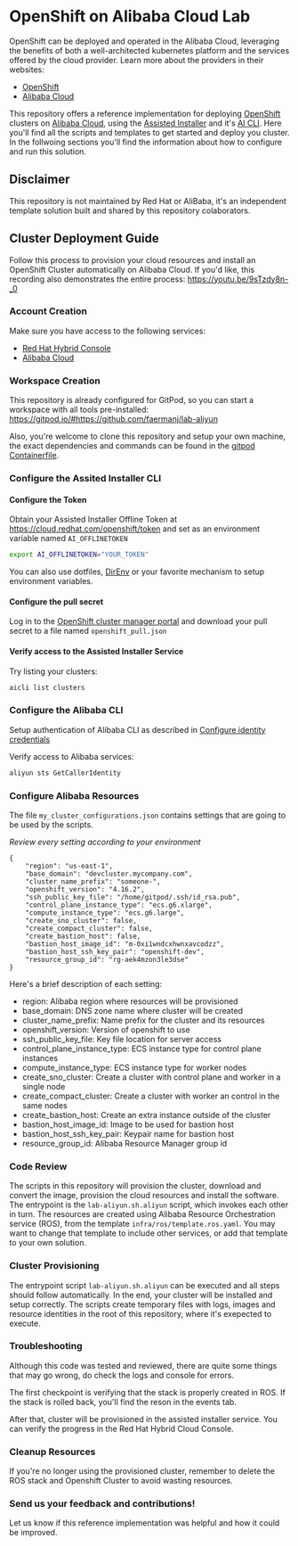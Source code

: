 # OpenShift on Alibaba Cloud Lab

OpenShift can be deployed and operated in the Alibaba Cloud, leveraging the benefits of both a well-architected kubernetes platform and the services offered by the cloud provider. Learn more about the providers in their websites:
* [OpenShift](https://openshift.redhat.com/)
* [Alibaba Cloud](https://www.alibabacloud.com/en)

This repository offers a reference implementation for deploying [OpenShift](https://openshift.redhat.com/) clusters on [Alibaba Cloud](https://www.alibabacloud.com/en), using the [Assisted Installer](https://www.redhat.com/en/blog/how-to-use-the-openshift-assisted-installer) and it's [AI CLI](https://github.com/karmab/aicli). Here you'll find all the scripts and templates to get started and deploy you cluster. In the follwoing sections you'll find the information about how to configure and run this solution.

## Disclaimer

This repository is not maintained by Red Hat or AliBaba, it's an independent template solution built and shared by this repository colaborators.

## Cluster Deployment Guide

Follow this process to provision your cloud resources and install an OpenShift Cluster automatically on Alibaba Cloud.
If you'd like, this recording also demonstrates the entire process: https://youtu.be/9sTzdy8n-_0

### Account Creation

Make sure you have access to the following services:
* [Red Hat Hybrid Console](https://console.redhat.com/)
* [Alibaba Cloud](https://www.alibabacloud.com/en)

### Workspace Creation

This repository is already configured for GitPod, so you can start a workspace with all tools pre-installed:
https://gitpod.io/#https://github.com/faermanj/lab-aliyun


Also, you're welcome to clone this repository and setup your own machine, the exact dependencies and commands can be found in the [gitpod Containerfile](https://github.com/dwojciec/lab-aliyun/blob/main/.gitpod.Containerfile).


### Configure the Assited Installer CLI

#### Configure the Token
Obtain your Assisted Installer Offline Token at https://cloud.redhat.com/openshift/token and set as an environment variable named `AI_OFFLINETOKEN`
```bash
export AI_OFFLINETOKEN="YOUR_TOKEN"
```
You can also use dotfiles, [DirEnv](https://direnv.net) or your favorite mechanism to setup environment variables.

#### Configure the pull secret

Log in to the [OpenShift cluster manager portal](https://console.redhat.com/openshift/install/pull-secret) and download your pull secret to a file named ```openshift_pull.json```

#### Verify access to the Assisted Installer Service 

Try listing your clusters:
```bash
aicli list clusters
```

### Configure the Alibaba CLI

Setup authentication of Alibaba CLI as described in [Configure identity credentials](https://www.alibabacloud.com/help/en/cli/configure-credentials?spm=a2c63.p38356.0.0.10e94b35JWCLey)

Verify access to Alibaba services:
```bash
aliyun sts GetCallerIdentity
```

### Configure Alibaba Resources

The file `my_cluster_configurations.json` contains settings that are going to be used by the scripts.

*Review every setting according to your environment*

```
{
    "region": "us-east-1",
    "base_domain": "devcluster.mycompany.com",
    "cluster_name_prefix": "someone-",
    "openshift_version": "4.16.2",
    "ssh_public_key_file": "/home/gitpod/.ssh/id_rsa.pub",
    "control_plane_instance_type": "ecs.g6.xlarge",
    "compute_instance_type": "ecs.g6.large",
    "create_sno_cluster": false,
    "create_compact_cluster": false,
    "create_bastion_host": false,
    "bastion_host_image_id": "m-0xi1wndcxhwnxavcodzz",
    "bastion_host_ssh_key_pair": "openshift-dev",
    "resource_group_id": "rg-aek4mzon3le3dse"
}
```

Here's a brief description of each setting:
* region: Alibaba region where resources will be provisioned 
* base_domain: DNS zone name where cluster will be created
* cluster_name_prefix: Name prefix for the cluster and its resources
* openshift_version: Version of openshift to use
* ssh_public_key_file: Key file location for server access
* control_plane_instance_type: ECS instance type for control plane instances
* compute_instance_type: ECS instance type for worker nodes
* create_sno_cluster: Create a cluster with control plane and worker in a single node
* create_compact_cluster: Create a cluster with worker an control in the same nodes
* create_bastion_host: Create an extra instance outside of the cluster
* bastion_host_image_id: Image to be used for bastion host
* bastion_host_ssh_key_pair: Keypair name for bastion host
* resource_group_id: Alibaba Resource Manager group id

### Code Review

The scripts in this repository will provision the cluster, download and convert the image, provision the cloud resources and install the software.
The entrypoint is the `lab-aliyun.sh.aliyun` script, which invokes each other in turn.
The resources are created using Alibaba Resource Orchestration service (ROS), from the template `infra/ros/template.ros.yaml`.
You may want to change that template to include other services, or add that template to your own solution.

### Cluster Provisioning

The entrypoint script `lab-aliyun.sh.aliyun` can be executed and all steps should follow automatically.
In the end, your cluster will be installed and setup correctly.
The scripts create temporary files with logs, images and resource identities in the root of this repository, where it's exepected to execute.

### Troubleshooting
Although this code was tested and reviewed, there are quite some things that may go wrong, do check the logs and console for errors.

The first checkpoint is verifying that the stack is properly created in ROS. If the stack is rolled back, you'll find the reson in the events tab.

After that, cluster will be provisioned in the assisted installer service. You can verify the progress in the Red Hat Hybrid Cloud Console.

### Cleanup Resources

If you're no longer using the provisioned cluster, remember to delete the ROS stack and Openshift Cluster to avoid wasting resources.

### Send us your feedback and contributions!

Let us know if this reference implementation was helpful and how it could be improved.


